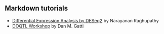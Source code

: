 ## Markdown tutorials

* [Differential Expression Analysis by DESeq2](https://github.com/churchill-lab/sysgen2015/blob/master/markdown/Differential_Expression.Rmd) by Narayanan Raghupathy
* [DOQTL Workshop](https://github.com/churchill-lab/sysgen2015/blob/master/markdown/DOQTL_workshop_2015.Rmd) by Dan M. Gatti
